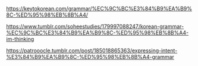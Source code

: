 https://keytokorean.com/grammar/%EC%9C%BC%E3%84%B9%EA%B9%8C-%ED%95%98%EB%8B%A4/

https://www.tumblr.com/soheestudies/179997088247/korean-grammar-%EC%9C%BC%E3%84%B9%EA%B9%8C-%ED%95%98%EB%8B%A4-im-thinking

https://patrooocle.tumblr.com/post/185018865363/expressing-intent-%E3%84%B9%EA%B9%8C-%ED%95%98%EB%8B%A4-grammar

